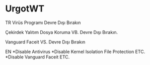 # UrgotWT
TR
Virüs Programı Devre Dışı Bırakın  

Çekirdek Yalıtım Dosya Koruma VB. Devre Dışı Bırakın.

Vanguard Faceit VS. Devre Dışı Bırakın

EN
*Disable Antivirus
*Disable Kernel Isolation File Protection ETC.
*Disable Vanguard Faceit ETC.
